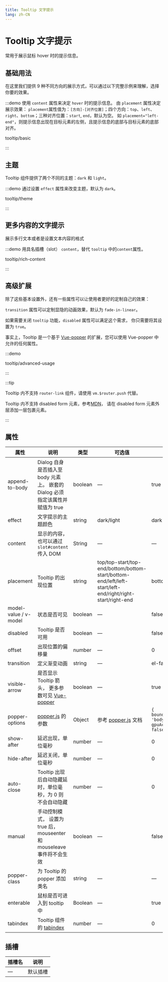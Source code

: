 ```yaml
---
title: Tooltip 文字提示
lang: zh-CN
---
```


# Tooltip 文字提示

常用于展示鼠标 hover 时的提示信息。

## 基础用法

在这里我们提供 9 种不同方向的展示方式，可以通过以下完整示例来理解，选择你要的效果。

:::demo 使用 `content` 属性来决定 `hover` 时的提示信息。 由 `placement` 属性决定展示效果： `placement`属性值为：`[方向]-[对齐位置]`；四个方向：`top`、`left`、`right`、`bottom`；三种对齐位置：`start`, `end`，默认为空。 如 `placement="left-end"`，则提示信息出现在目标元素的左侧，且提示信息的底部与目标元素的底部对齐。

tooltip/basic

:::

## 主题

Tooltip 组件提供了两个不同的主题：`dark` 和 `light`。

:::demo 通过设置 `effect` 属性来改变主题，默认为 `dark`。

tooltip/theme

:::

## 更多内容的文字提示

展示多行文本或者是设置文本内容的格式

:::demo 用具名插槽（slot） `content`，替代 `tooltip` 中的`content`属性。

tooltip/rich-content

:::

## 高级扩展

除了这些基本设置外，还有一些属性可以让使用者更好的定制自己的效果：

`transition` 属性可以定制显隐的动画效果，默认为 `fade-in-linear`。

如果需要关闭 `tooltip` 功能，`disabled` 属性可以满足这个需求， 你只需要将其设置为 `true`。

事实上，Tooltip 是一个基于 [Vue-popper](https://github.com/element-component/vue-popper) 的扩展，您可以使用 Vue-popper 中允许的任何属性。

:::demo

tooltip/advanced-usage

:::

:::tip

Tooltip 内不支持 `router-link` 组件，请使用 `vm.$router.push` 代替。

Tooltip 内不支持 disabled form 元素，参考[MDN](https://developer.mozilla.org/zh-CN/docs/Web/Events/mouseenter)， 请在 disabled form 元素外层添加一层包裹元素。

:::

## 属性

| 属性                  | 说明                                                                                                    | 类型    | 可选值                                                                                                    | 默认值                                                  |
| --------------------- | ------------------------------------------------------------------------------------------------------- | ------- | --------------------------------------------------------------------------------------------------------- | ------------------------------------------------------- |
| append-to-body        | Dialog 自身是否插入至 body 元素上。 嵌套的 Dialog 必须指定该属性并赋值为 true                           | boolean | —                                                                                                         | true                                                    |
| effect                | 文字提示的主题颜色                                                                                      | string  | dark/light                                                                                                | dark                                                    |
| content               | 显示的内容，也可以通过 `slot#content` 传入 DOM                                                          | String  | —                                                                                                         | —                                                       |
| placement             | Tooltip 的出现位置                                                                                      | string  | top/top-start/top-end/bottom/bottom-start/bottom-end/left/left-start/left-end/right/right-start/right-end | bottom                                                  |
| model-value / v-model | 状态是否可见                                                                                            | boolean | —                                                                                                         | false                                                   |
| disabled              | Tooltip 是否可用                                                                                        | boolean | —                                                                                                         | false                                                   |
| offset                | 出现位置的偏移量                                                                                        | number  | —                                                                                                         | 0                                                       |
| transition            | 定义渐变动画                                                                                            | string  | —                                                                                                         | el-fade-in-linear                                       |
| visible-arrow         | 是否显示 Tooltip 箭头， 更多参数可见 [Vue-popper](https://github.com/element-component/vue-popper)      | boolean | —                                                                                                         | true                                                    |
| popper-options        | [popper.js](https://popper.js.org/documentation.html) 的参数                                            | Object  | 参考 [popper.js](https://popper.js.org/documentation.html) 文档                                           | `{ boundariesElement: 'body', gpuAcceleration: false }` |
| show-after            | 延迟出现，单位毫秒                                                                                      | number  | —                                                                                                         | 0                                                       |
| hide-after            | 延迟关闭，单位毫秒                                                                                      | number  | —                                                                                                         | 0                                                       |
| auto-close            | Tooltip 出现后自动隐藏延时，单位毫秒，为 0 则不会自动隐藏                                               | number  | —                                                                                                         | 0                                                       |
| manual                | 手动控制模式， 设置为 true 后，mouseenter 和 mouseleave 事件将不会生效                                  | boolean | —                                                                                                         | false                                                   |
| popper-class          | 为 Tooltip 的 popper 添加类名                                                                           | string  | —                                                                                                         | —                                                       |
| enterable             | 鼠标是否可进入到 tooltip 中                                                                             | Boolean | —                                                                                                         | true                                                    |
| tabindex              | Tooltip 组件的 [tabindex](https://developer.mozilla.org/zh-CN/docs/Web/HTML/Global_attributes/tabindex) | number  | —                                                                                                         | 0                                                       |

## 插槽

| 插槽名 | 说明     |
| ------ | -------- |
| —      | 默认插槽 |
